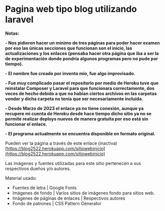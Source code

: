 # Pagina web tipo blog utilizando laravel

<!----Notas---->
**Notas:**

**- Nos pidieron hacer un mínimo de tres páginas para poder hacer examen por eso las únicas secciones que funcionan son el inicio, las actualizaciones y los enlaces (pensaba hacer otra página que iba a ser la de experimentación donde pondría algunos programas pero no pude por tiempo).**

**- El nombre fue creado por invento mío, fue algo improvisado.**

**- Fue muy complicado pasar el repositorio por medio de Heroku tuve que reinstalar Composer y Laravel para que funcionara correctamente, dos veces de hecho debido a que no habían ciertos archivos en las carpetas vendor y dicha carpeta no tenía que ser necesariamente incluida.**

**- Desde Marzo de 2023 el enlace ya no tiene conexión, aunque ya recupere mi cuenta de Heroku desde hace tiempo dicho sitio ya no se permite realizar deploys nuevos de manera gratuita por eso está sin funcionar el enlace.**

**- El programa actualmente se encuentra disponible en formato original.**
<!----Separador de las notas---->

<!----Separador---->
Pueden ver la página a través de este enlace (inactiva)
[https://blog2522.herokuapp.com/sitiowebinicio](https://blog2522.herokuapp.com/sitiowebinicio)
<!----Separador---->

<!----Separador---->
Las imágenes y fuentes utilizadas para este sitio pertenecen a sus respectivos dueños y/o autores.

Material usado:
- Fuentes de letra | Google Fonts
- Imágenes de fondo | Varios sitios de imágenes fondo para sitios web.
- Imágenes de páginas de enlaces | Respectivos autores
- Fondo de patrones | CSS Pattern Generator
<!----Separador---->